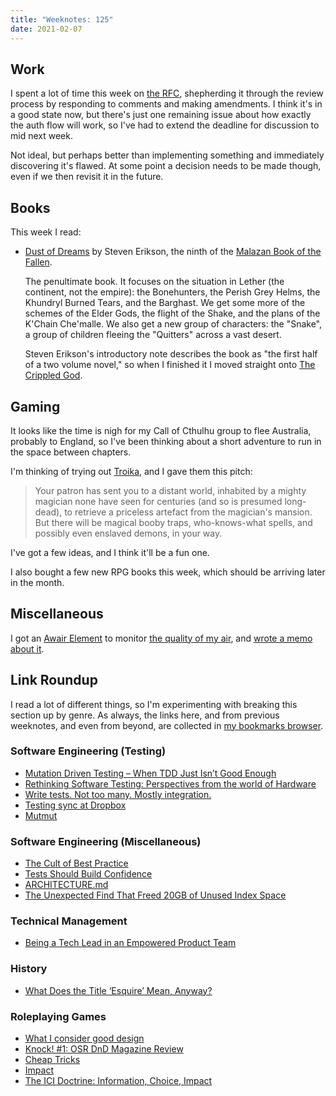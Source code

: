 ```yaml
---
title: "Weeknotes: 125"
date: 2021-02-07
---
```


## Work

I spent a lot of time this week on [the RFC][], shepherding it through
the review process by responding to comments and making amendments.  I
think it's in a good state now, but there's just one remaining issue
about how exactly the auth flow will work, so I've had to extend the
deadline for discussion to mid next week.

Not ideal, but perhaps better than implementing something and
immediately discovering it's flawed.  At some point a decision needs
to be made though, even if we then revisit it in the future.

[the RFC]: weeknotes-124.html


## Books

This week I read:

- [Dust of Dreams][] by Steven Erikson, the ninth of the [Malazan Book of the Fallen][].

  The penultimate book.  It focuses on the situation in Lether (the
  continent, not the empire): the Bonehunters, the Perish Grey Helms,
  the Khundryl Burned Tears, and the Barghast.  We get some more of
  the schemes of the Elder Gods, the flight of the Shake, and the
  plans of the K'Chain Che'malle.  We also get a new group of
  characters: the "Snake", a group of children fleeing the "Quitters"
  across a vast desert.

  Steven Erikson's introductory note describes the book as "the first
  half of a two volume novel," so when I finished it I moved straight
  onto [The Crippled God][].

[Dust of Dreams]: https://malazan.fandom.com/wiki/Dust_of_Dreams
[Malazan Book of the Fallen]: https://en.wikipedia.org/wiki/Malazan_Book_of_the_Fallen
[The Crippled God]: https://malazan.fandom.com/wiki/The_Crippled_God


## Gaming

It looks like the time is nigh for my Call of Cthulhu group to flee
Australia, probably to England, so I've been thinking about a short
adventure to run in the space between chapters.

I'm thinking of trying out [Troika][], and I gave them this pitch:

> Your patron has sent you to a distant world, inhabited by a mighty
> magician none have seen for centuries (and so is presumed
> long-dead), to retrieve a priceless artefact from the magician's
> mansion.  But there will be magical booby traps, who-knows-what
> spells, and possibly even enslaved demons, in your way.

I've got a few ideas, and I think it'll be a fun one.

I also bought a few new RPG books this week, which should be arriving
later in the month.

[Troika]: https://www.troikarpg.com/


## Miscellaneous

I got an [Awair Element][] to monitor [the quality of my air][], and
[wrote a memo about it][].

[Awair Element]: https://uk.getawair.com/
[the quality of my air]: https://www.youtube.com/watch?v=MRqh8oLY7Ik
[wrote a memo about it]: indoor-air-quality.html


## Link Roundup

I read a lot of different things, so I'm experimenting with breaking
this section up by genre.  As always, the links here, and from
previous weeknotes, and even from beyond, are collected in [my
bookmarks browser][].

[my bookmarks browser]: https://bookmarks.barrucadu.co.uk/search

### Software Engineering (Testing)

- [Mutation Driven Testing – When TDD Just Isn’t Good Enough](https://software.rajivprab.com/2021/02/04/mutation-driven-testing-when-tdd-just-isnt-good-enough/)
- [Rethinking Software Testing: Perspectives from the world of Hardware](https://software.rajivprab.com/2019/04/28/rethinking-software-testing-perspectives-from-the-world-of-hardware/)
- [Write tests. Not too many. Mostly integration.](https://kentcdodds.com/blog/write-tests)
- [Testing sync at Dropbox](https://dropbox.tech/infrastructure/-testing-our-new-sync-engine)
- [Mutmut](https://nedbatchelder.com/blog/201903/mutmut.html)

### Software Engineering (Miscellaneous)

- [The Cult of Best Practice](https://domk.website/blog/2021-01-31-cult-of-best-practise.html?utm_source=reddit)
- [Tests Should Build Confidence](https://domk.website/blog/2021-01-17-tests-should-build-confidence.html)
- [ARCHITECTURE.md](https://matklad.github.io//2021/02/06/ARCHITECTURE.md.html)
- [The Unexpected Find That Freed 20GB of Unused Index Space](https://hakibenita.com/postgresql-unused-index-size)

### Technical Management

- [Being a Tech Lead in an Empowered Product Team](https://domk.website/blog/2021-01-12-tech-lead-empowered-product-team.html)

### History

- [What Does the Title ‘Esquire’ Mean, Anyway?](https://www.atlasobscura.com/articles/what-is-an-esquire)

### Roleplaying Games

- [What I consider good design](http://cavegirlgames.blogspot.com/2021/02/what-i-consider-good-design.html)
- [Knock! #1: OSR DnD Magazine Review](https://www.youtube.com/watch?v=87ulxcUJmFw&lc)
- [Cheap Tricks](https://www.bastionland.com/2020/04/cheap-tricks.html)
- [Impact](http://goblinpunch.blogspot.com/2017/10/impact.html)
- [The ICI Doctrine: Information, Choice, Impact](https://www.bastionland.com/2018/09/the-ici-doctrine-information-choice.html)
